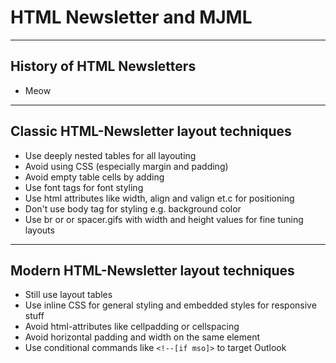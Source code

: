 # HTML Newsletter and MJML

---

## History of HTML Newsletters

* Meow

---

## Classic HTML-Newsletter layout techniques

* Use deeply nested tables for all layouting
* Avoid using CSS (especially margin and padding)
* Avoid empty table cells by adding &nbsp;
* Use font tags for font styling
* Use html attributes like width, align and valign et.c for positioning
* Don't use body tag for styling e.g. background color
* Use br or or spacer.gifs with width and height values for fine tuning layouts

---

## Modern HTML-Newsletter layout techniques
* Still use layout tables
* Use inline CSS for general styling and embedded styles for responsive stuff
* Avoid html-attributes like cellpadding or cellspacing
* Avoid horizontal padding and width on the same element
* Use conditional commands like `<!--[if mso]>` to target Outlook 